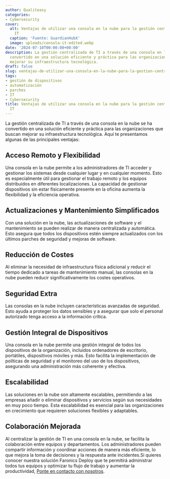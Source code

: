 ```yaml
---
author: Qualiteasy
categories:
- Cybersecurity
cover:
  alt: Ventajas de utilizar una consola en la nube para la gestión centralizada de
    IT
  caption: 'Fuente: GuardianHubX'
  image: uploads/consola-it-edited.webp
date: '2024-07-10T00:00:00+00:00'
description: La gestión centralizada de TI a través de una consola en la nube se ha
  convertido en una solución eficiente y práctica para las organizaciones que buscan
  mejorar su infraestructura tecnológica.
draft: false
slug: ventajas-de-utilizar-una-consola-en-la-nube-para-la-gestion-centralizada-de-ti
tags:
- gestión de dispositivos
- automatización
- parches
- IT
- Cybersecurity
title: Ventajas de utilizar una consola en la nube para la gestión centralizada de
  IT
---
```




La gestión centralizada de TI a través de una consola en la nube se ha convertido en una solución eficiente y práctica para las organizaciones que buscan mejorar su infraestructura tecnológica. Aquí te presentamos algunas de las principales ventajas:

## **Acceso Remoto y Flexibilidad**

Una consola en la nube permite a los administradores de TI acceder y gestionar los sistemas desde cualquier lugar y en cualquier momento. Esto es especialmente útil para gestionar el trabajo remoto y los equipos distribuidos en diferentes localizaciones. La capacidad de gestionar dispositivos sin estar físicamente presente en la oficina aumenta la flexibilidad y la eficiencia operativa.

## **Actualizaciones y Mantenimiento Simplificados**

Con una solución en la nube, las actualizaciones de software y el mantenimiento se pueden realizar de manera centralizada y automática. Esto asegura que todos los dispositivos estén siempre actualizados con los últimos parches de seguridad y mejoras de software.

## **Reducción de Costes**

Al eliminar la necesidad de infraestructura física adicional y reducir el tiempo dedicado a tareas de mantenimiento manual, las consolas en la nube pueden reducir significativamente los costes operativos. 

## **Seguridad Extra**

Las consolas en la nube incluyen características avanzadas de seguridad. Esto ayuda a proteger los datos sensibles y a asegurar que solo el personal autorizado tenga acceso a la información crítica.

## **Gestión Integral de Dispositivos**

Una consola en la nube permite una gestión integral de todos los dispositivos de la organización, incluidos ordenadores de escritorio, portátiles, dispositivos móviles y más. Esto facilita la implementación de políticas de seguridad y el monitoreo del uso de los dispositivos, asegurando una administración más coherente y efectiva.

## **Escalabilidad**

Las soluciones en la nube son altamente escalables, permitiendo a las empresas añadir o eliminar dispositivos y servicios según sus necesidades en muy poco tiempo. Esta escalabilidad es esencial para las organizaciones en crecimiento que requieren soluciones flexibles y adaptables.

## **Colaboración Mejorada**

Al centralizar la gestión de TI en una consola en la nube, se facilita la colaboración entre equipos y departamentos. Los administradores pueden compartir información y coordinar acciones de manera más eficiente, lo que mejora la toma de decisiones y la respuesta ante incidentes.Si quieres conocer nuestra solución Faronics Deploy que te permitirá administrar todos tus equipos y optimizar tu flujo de trabajo y aumentar la productividad, [Ponte en contacto con nosotros](https://esdeploy.com/evaluacion-deploy/).
